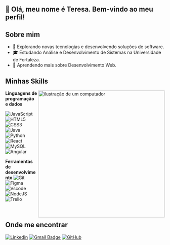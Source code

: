 ## 💜 Olá, meu nome é Teresa. Bem-vindo ao meu perfil!

## Sobre mim

- 🤔 Explorando novas tecnologias e desenvolvendo soluções de software.
- 🎓 Estudando Análise e Desenvolvimento de Sistemas na Universidade de Fortaleza.
- 🌱 Aprendendo mais sobre Desenvolvimento Web.

## Minhas Skills
<img src="https://raw.githubusercontent.com/MicaelliMedeiros/micaellimedeiros/master/image/computer-illustration.png" alt="ilustração de um computador" min-width="400px" max-width="400px" width="400px" align="right">

**Linguagens de programação e dados**

![JavaScript](https://img.shields.io/badge/JavaScript-F7DF1E?style=for-the-badge&logo=javascript&logoColor=black)
![HTML5](https://img.shields.io/badge/HTML5-E34F26?style=for-the-badge&logo=html5&logoColor=white)
![CSS3](https://img.shields.io/badge/CSS3-1572B6?style=for-the-badge&logo=css3&logoColor=white)
![Java](https://img.shields.io/badge/java-%23ED8B00.svg?style=for-the-badge&logo=openjdk&logoColor=white)
![Python](https://img.shields.io/badge/python-3670A0?style=for-the-badge&logo=python&logoColor=ffdd54)
![React](https://img.shields.io/badge/React-20232A?style=for-the-badge&logo=react&logoColor=61DAFB)
![MySQL](https://img.shields.io/badge/MySQL-00000F?style=for-the-badge&logo=mysql&logoColor=white)
![Angular](https://img.shields.io/badge/Angular-DD0031?style=for-the-badge&logo=angular&logoColor=white)


**Ferramentas de desenvolvimento**
![Git](https://img.shields.io/badge/GIT-E44C30?style=for-the-badge&logo=git&logoColor=white)
![Figma](https://img.shields.io/badge/Figma-696969?style=for-the-badge&logo=figma&logoColor=figma)
![Vscode](https://img.shields.io/badge/Vscode-007ACC?style=for-the-badge&logo=visual-studio-code&logoColor=white)
![NodeJS](https://img.shields.io/badge/node.js-6DA55F?style=for-the-badge&logo=node.js&logoColor=white)
![Trello](https://img.shields.io/badge/-Trello-333333?style=flat&logo=trello&logoColor=007ACC)

<br/>

## Onde me encontrar

[![Linkedin](https://img.shields.io/badge/-teresacamposdev-blue?style=flat-square&logo=Linkedin&logoColor=white&link=https://www.linkedin.com/in/teresacamposdev/)](https://www.linkedin.com/in/teresacamposdev/)
[![Gmail Badge](https://img.shields.io/badge/-teresacampos42@gmail.com-006bed?style=flat-square&logo=Gmail&logoColor=white&link=mailto:teresacampos42@gmail.com)](mailto:teresacampos42@gmail.com)
[![GitHub](https://img.shields.io/github/followers/iuricode?label=follow&style=social)](https://github.com/teresaccampos)
